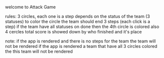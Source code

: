 welcome to Attack Game

rules: 
  3 circles, each one is a step depends on the status of the team (3 statuses)
  to color the circle the team should end 3 steps (each click is a step)
  if the team have all statuses on done then the 4th circle is colored also
  4 cercles total
  score is showed down by who finished and it's place

note: 
  if the app is rendered and there is no steps for the team the team will not be rendered
  if the app is rendered a team that have all 3 circles colored the this team will not be rendered